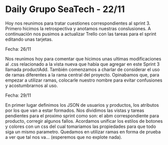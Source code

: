 # Daily Grupo SeaTech - 22/11

Hoy nos reunimos para tratar cuestiones correspondientes al sprint 3. Primero hicimos la retrospectiva y anotamos nuestras conslusiones.
A continuación nos pusimos a actualizar Trello con las tareas para el sprint editando unas tarjetas. 

Fecha: 26/11

Nos reunimos hoy para comentar que hicimos unas ultimas modificaciones al .css relacionado a la vista nueva que había que agregar en este Sprint 3 llamada productAdd.
También comenzamos a charlar de considerar el uso de ramas diferentes a la rama central del proyecto.
Opinabamos que, para empezar a utilizar ramas, colocarle nuestro nombre para evitar confusiones y acostumbrarnos al uso.

Fecha: 29/11

En primer lugar definimos los JSON de usuarios y productos, los atributos por los que van a estar formados.
Nos dividimos las vistas y tareas pendientes para el proximo sprint como son: el abm correspondiente para producto, corregir algunos fallos.
Acordamos unificar los estilos de botones y colores con un css del cual tomariamos las propiedades para que todo siga un mismo parametro.
Quedamos en utilizar ramas en forma de prueba a ver que tal nos va... (esperemos que no explote nada).